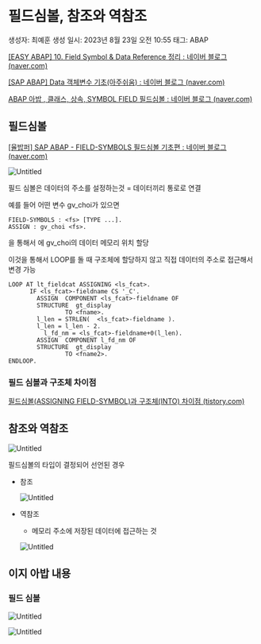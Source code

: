 # 필드심볼, 참조와 역참조

생성자: 최예훈
생성 일시: 2023년 8월 23일 오전 10:55
태그: ABAP

[[EASY ABAP] 10. Field Symbol & Data Reference 정리 : 네이버 블로그 (naver.com)](https://m.blog.naver.com/2000yujin/130187780477)

[[SAP ABAP] Data 객체변수 기초(아주쉬움) : 네이버 블로그 (naver.com)](https://m.blog.naver.com/howwithus/222280822356)

[ABAP 아밥 , 클래스, 상속, SYMBOL FIELD 필드심볼 : 네이버 블로그 (naver.com)](https://m.blog.naver.com/aaaa123krkr/220701708605)

## 필드심볼

[[율밥퍼] SAP ABAP - FIELD-SYMBOLS 필드심볼 기초편 : 네이버 블로그 (naver.com)](https://m.blog.naver.com/yury223/223047399091)

![Untitled](%E1%84%91%E1%85%B5%E1%86%AF%E1%84%83%E1%85%B3%E1%84%89%E1%85%B5%E1%86%B7%E1%84%87%E1%85%A9%E1%86%AF,%20%E1%84%8E%E1%85%A1%E1%86%B7%E1%84%8C%E1%85%A9%E1%84%8B%E1%85%AA%20%E1%84%8B%E1%85%A7%E1%86%A8%E1%84%8E%E1%85%A1%E1%86%B7%E1%84%8C%E1%85%A9%206a2fba3b01c64d1fbf2a2fe3925a8fd0/Untitled.png)

필드 심볼은 데이터의 주소를 설정하는것 = 데이터끼리 통로로 연결

예를 들어 어떤 변수 gv_choi가 있으면

```abap
FIELD-SYMBOLS : <fs> [TYPE ...].
ASSIGN : gv_choi <fs>. 
```

을 통해서 <fs>에 gv_choi의 데이터 메모리 위치 할당

이것을 통해서 LOOP를 돌 때 구조체에 할당하지 않고 직접 데이터의 주소로 접근해서 변경 가능

```abap
LOOP AT lt_fieldcat ASSIGNING <ls_fcat>.
      IF <ls_fcat>-fieldname CS '_C'.
        ASSIGN  COMPONENT <ls_fcat>-fieldname OF
        STRUCTURE  gt_display
                TO <fname>.
        l_len = STRLEN(  <ls_fcat>-fieldname ).
        l_len = l_len - 2.
	      l_fd_nm = <ls_fcat>-fieldname+0(l_len).
        ASSIGN  COMPONENT l_fd_nm OF
        STRUCTURE  gt_display
                TO <fname2>.
ENDLOOP.
```

### 필드 심볼과 구조체 차이점

[필드심볼(ASSIGNING FIELD-SYMBOL)과 구조체(INTO) 차이점 (tistory.com)](https://only10.tistory.com/entry/%ED%95%84%EB%93%9C%EC%8B%AC%EB%B3%BCASSIGNING-FIELD-SYMBOL%EA%B3%BC-%EA%B5%AC%EC%A1%B0%EC%B2%B4INTO-%EC%B0%A8%EC%9D%B4%EC%A0%90)

## 참조와 역참조

![Untitled](%E1%84%91%E1%85%B5%E1%86%AF%E1%84%83%E1%85%B3%E1%84%89%E1%85%B5%E1%86%B7%E1%84%87%E1%85%A9%E1%86%AF,%20%E1%84%8E%E1%85%A1%E1%86%B7%E1%84%8C%E1%85%A9%E1%84%8B%E1%85%AA%20%E1%84%8B%E1%85%A7%E1%86%A8%E1%84%8E%E1%85%A1%E1%86%B7%E1%84%8C%E1%85%A9%206a2fba3b01c64d1fbf2a2fe3925a8fd0/Untitled%201.png)

필드심볼의 타입이 결정되어 선언된 경우 

- 참조
    
    ![Untitled](%E1%84%91%E1%85%B5%E1%86%AF%E1%84%83%E1%85%B3%E1%84%89%E1%85%B5%E1%86%B7%E1%84%87%E1%85%A9%E1%86%AF,%20%E1%84%8E%E1%85%A1%E1%86%B7%E1%84%8C%E1%85%A9%E1%84%8B%E1%85%AA%20%E1%84%8B%E1%85%A7%E1%86%A8%E1%84%8E%E1%85%A1%E1%86%B7%E1%84%8C%E1%85%A9%206a2fba3b01c64d1fbf2a2fe3925a8fd0/Untitled%202.png)
    
- 역참조
    - 메모리 주소에 저장된 데이터에 접근하는 것
    
    ![Untitled](%E1%84%91%E1%85%B5%E1%86%AF%E1%84%83%E1%85%B3%E1%84%89%E1%85%B5%E1%86%B7%E1%84%87%E1%85%A9%E1%86%AF,%20%E1%84%8E%E1%85%A1%E1%86%B7%E1%84%8C%E1%85%A9%E1%84%8B%E1%85%AA%20%E1%84%8B%E1%85%A7%E1%86%A8%E1%84%8E%E1%85%A1%E1%86%B7%E1%84%8C%E1%85%A9%206a2fba3b01c64d1fbf2a2fe3925a8fd0/Untitled%203.png)
    

## 이지 아밥 내용

### 필드 심볼

![Untitled](%E1%84%91%E1%85%B5%E1%86%AF%E1%84%83%E1%85%B3%E1%84%89%E1%85%B5%E1%86%B7%E1%84%87%E1%85%A9%E1%86%AF,%20%E1%84%8E%E1%85%A1%E1%86%B7%E1%84%8C%E1%85%A9%E1%84%8B%E1%85%AA%20%E1%84%8B%E1%85%A7%E1%86%A8%E1%84%8E%E1%85%A1%E1%86%B7%E1%84%8C%E1%85%A9%206a2fba3b01c64d1fbf2a2fe3925a8fd0/Untitled%204.png)

![Untitled](%E1%84%91%E1%85%B5%E1%86%AF%E1%84%83%E1%85%B3%E1%84%89%E1%85%B5%E1%86%B7%E1%84%87%E1%85%A9%E1%86%AF,%20%E1%84%8E%E1%85%A1%E1%86%B7%E1%84%8C%E1%85%A9%E1%84%8B%E1%85%AA%20%E1%84%8B%E1%85%A7%E1%86%A8%E1%84%8E%E1%85%A1%E1%86%B7%E1%84%8C%E1%85%A9%206a2fba3b01c64d1fbf2a2fe3925a8fd0/Untitled%205.png)